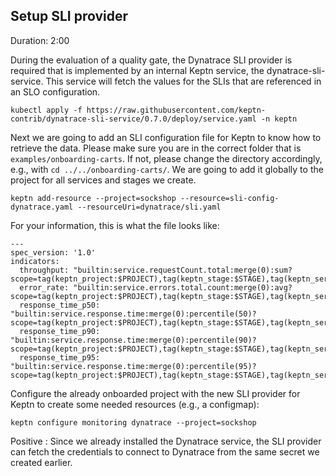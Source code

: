 ## Setup SLI provider
Duration: 2:00

During the evaluation of a quality gate, the Dynatrace SLI provider is required that is implemented by an internal Keptn service, the dynatrace-sli-service. This service will fetch the values for the SLIs that are referenced in an SLO configuration.

<!-- command -->
```
kubectl apply -f https://raw.githubusercontent.com/keptn-contrib/dynatrace-sli-service/0.7.0/deploy/service.yaml -n keptn
```

Next we are going to add an SLI configuration file for Keptn to know how to retrieve the data.
Please make sure you are in the correct folder that is `examples/onboarding-carts`. If not, please change the directory accordingly, e.g., with `cd ../../onboarding-carts/`. We are going to add it globally to the project for all services and stages we create.

<!-- bash cd ../../onboarding-carts/ -->

<!-- command -->
```
keptn add-resource --project=sockshop --resource=sli-config-dynatrace.yaml --resourceUri=dynatrace/sli.yaml
```

For your information, this is what the file looks like:
```
---
spec_version: '1.0'
indicators:
  throughput: "builtin:service.requestCount.total:merge(0):sum?scope=tag(keptn_project:$PROJECT),tag(keptn_stage:$STAGE),tag(keptn_service:$SERVICE),tag(keptn_deployment:$DEPLOYMENT)"
  error_rate: "builtin:service.errors.total.count:merge(0):avg?scope=tag(keptn_project:$PROJECT),tag(keptn_stage:$STAGE),tag(keptn_service:$SERVICE),tag(keptn_deployment:$DEPLOYMENT)"
  response_time_p50: "builtin:service.response.time:merge(0):percentile(50)?scope=tag(keptn_project:$PROJECT),tag(keptn_stage:$STAGE),tag(keptn_service:$SERVICE),tag(keptn_deployment:$DEPLOYMENT)"
  response_time_p90: "builtin:service.response.time:merge(0):percentile(90)?scope=tag(keptn_project:$PROJECT),tag(keptn_stage:$STAGE),tag(keptn_service:$SERVICE),tag(keptn_deployment:$DEPLOYMENT)"
  response_time_p95: "builtin:service.response.time:merge(0):percentile(95)?scope=tag(keptn_project:$PROJECT),tag(keptn_stage:$STAGE),tag(keptn_service:$SERVICE),tag(keptn_deployment:$DEPLOYMENT)"
```

Configure the already onboarded project with the new SLI provider for Keptn to create some needed resources (e.g., a configmap):

<!-- command -->
```
keptn configure monitoring dynatrace --project=sockshop
```

Positive
: Since we already installed the Dynatrace service, the SLI provider can fetch the credentials to connect to Dynatrace from the same secret we created earlier.
